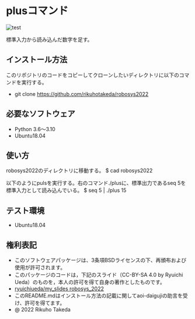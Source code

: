 # plusコマンド
![test](https://github.com/rikuhotakeda/robosys2022/actions/workflows/test.yml/badge.svg)

標準入力から読み込んだ数字を足す。

## インストール方法
このリポジトリのコードをコピーしてクローンしたいディレクトリに以下のコマンドを実行する。
* git clone https://github.com/rikuhotakeda/robosys2022

## 必要なソフトウェア
* Python 3.6～3.10
* Ubuntu18.04

## 使い方
robosys2022のディレクトリに移動する。
$ cad robosys2022

以下のようにpulsを実行する。右のコマンド./plusに、標準出力であるseq 5を標準入力として読み込んでいる。
$ seq 5 | ./plus
15

## テスト環境
* Ubuntu18.04

## 権利表記
* このソフトウェアパッケージは、3条項BSDライセンスの下、再頒布および使用が許可されます。
* このパッケージのコードは，下記のスライド（CC-BY-SA 4.0 by Ryuichi Ueda）のものを，本人の許可を得て自身の著作としたものです。
* [ryuichiueda/my_slides robosys_2022](https://github.com/ryuichiueda/my_slides/tree/master/robosys_2022)
* このREADME.mdはインストール方法の記載に関してaoi-daigujiの助言を受け、許可を得てます。
* @ 2022 Rikuho Takeda
